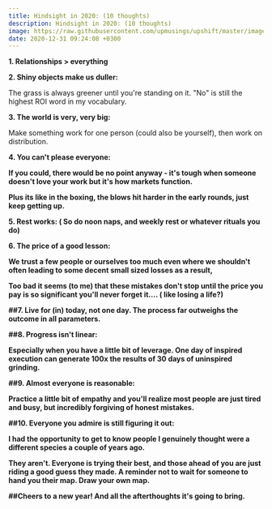 ```yaml
---
title: Hindsight in 2020: (10 thoughts)
description: Hindsight in 2020: (10 thoughts)
image: https://raw.githubusercontent.com/upmusings/upshift/master/images/onions.jpg
date: 2020-12-31 09:24:08 +0300
---
```



<b>1. Relationships > everything</b>

<b>2. Shiny objects make us duller:</b>

The grass is always greener until you're standing on it. "No" is still the highest ROI word in my vocabulary.

<b>3. The world is very, very big:</b>

Make something work for one person (could also be yourself), then work on distribution.

<b>4. You can't please everyone:

If you could, there would be no point anyway - it's tough when someone doesn't love your work but it's how markets function. 

Plus its like in the boxing, the blows hit harder in the early rounds, just keep getting up.


<b>5. Rest works: ( So do noon naps, and weekly rest or whatever rituals you do)

<b>6. The price of a good lesson:

We trust a few people or ourselves too much even where we shouldn't often leading to some decent small sized losses as a result, 

Too bad it seems (to me) that these mistakes don't stop until the price you pay is so significant you'll never forget it.... ( like losing a life?)

##7. Live for (in) today, not one day. The process far outweighs the outcome in all parameters.

##8. Progress isn't linear:

Especially when you have a little bit of leverage. One day of inspired execution can generate 100x the results of 30 days of uninspired grinding.

##9. Almost everyone is reasonable: 

Practice a little bit of empathy and you'll realize most people are just tired and busy, but incredibly forgiving of honest mistakes.


##10. Everyone you admire is still figuring it out: 

I had the opportunity to get to know people I genuinely thought were a different species a couple of years ago. 

They aren't. Everyone is trying their best, and those ahead of you are just riding a good guess they made. A reminder not to wait for someone to hand you their map.  Draw your own map.



##Cheers to a new year! And all the afterthoughts it's going to bring.